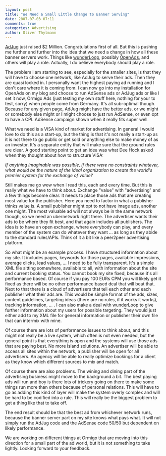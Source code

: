 ```yaml
---
layout: post
title: "We Need a Small Little Change to Banner Serving"
date: 2007-07-03 07:11
comments: true
categories: Advertising
author: Oliver Thylmann
---
```










[AdJug](http://adjug.com/) just raised $2 Million. Congratulations first of all. But this is pushing me further and further into the idea that we need a change in how all these banner servers work. Things like [wunderLoop](http://wunderloop.com/), possibly [OpenAds](http://openads.org), and others will play a role. Actually, I do believe everybody should play a role.

The problem I am starting to see, especially for the smaller sites, is that they will have to choose one network, like AdJug to serve their ads. Then they are quasi locked in. I personally want the highest paying ad running and I don't care where it is coming from. I can now go into my installation for OpenAds on my blog and choose to run AdSense ads or AdJug ads or like I set it now, Ormigo Ads (just testing my own stuff here, nothing for your to test, sorry) when people come from Germany. It's all sub-optimal though. Because for any given page, AdJug might have the better ads, or we might or somebody else might or I might choose to just run AdSense, or even opt to have a CPL AdSense campaign shown when it really fits super well.

What we need is a VISA kind of market for advertising. In general I would love to do this as a start-up, but the thing is that it's not really a start-up as it is not there to go public or get sold or anything else to make money of as an investor. It's a separate entity that will make sure that the ground rules are clear. A good starting point to get an idea was what Dee Hock asked when they thought about how to structure VISA:

*If anything imaginable was possible, if there were no constraints whatever, what would be the nature of the ideal organization to create the world's premier system for the exchange of value?*

Still makes me go wow when I read this, each and every time. But this is really what we have to think about. Exchange &quot;value&quot; with &quot;advertising&quot; and a few things become clear. It needs to place those ads that are creating most value for the publisher. Here you need to factor in what a publisher thinks value is. A small publisher might opt to not have image ads, another one might. The most valuable ad will not always be in the same network though, so we need an ubernetwork right there. The advertiser wants their ads to be where they fit best, and that again includes all publishers. The idea is to have an open exchange, where everybody can play, and every member of the system can do whatever they want ... as long as they abide to the standard rules/APIs. Think of it a bit like a peer2peer advertising platform.

So what might be an example process. I have structured information about my site. It includes pages, keywords for those pages, available impressions, average clicks, lead values, ... I need to be fully transparent. It's a simple XML file sitting somewhere, available to all, with information about the site and current booking status. You cannot book my site fixed, because it's all performance based. Of course if you pay 100 EURs CPM you will likely get it fixed as there will be no other performance based deal that will beat that. Next to that there is a cloud of advertisers that tell each other and each publisher what their ads are. This would be simple format of the ads, sizes, content guidelines, targeting ideas (there are no rules, if it works it works), tracking information, ... . I can also make a deal with wunderLoop to give further information about my users for possible targeting. They would just either add to my XML file for general information or publisher their own file that can intermix with mine.

Of  course there are lots of performance issues to think about, and this might not really be a live system, which often is not even needed, but the general point is that everything is open and the systems will use those ads that are paying best. No more island solutions. An advertiser will be able to access all sites within the network, a publisher will be open for all advertisers. An agency will be able to really optimize bookings for a client as they know which different sources to mix and match.

Of course there are also problems. The wining and dining part of the advertising business might move to the background a bit. The best paying ads will run and boy is there lots of trickery going on there to make some things run more than others because of personal relations. This will have to go as adding this kind of layer will make the system overly complex and will be hard to be codified into a rule.  This will really be the biggest problem to get a thing like that to take off.

The end result should be that the best ad from whichever network runs, because the banner server part on my site knows what pays what. It will not simply run the AdJug code and the AdSense code 50/50 but dependent on likely performance.

We are working on different things at Ormigo that are moving into this direction for a small part of the ad world, but it is not something to take lightly. Looking forward to your feedback.


